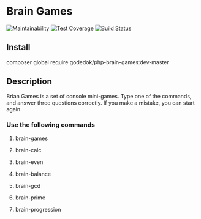 # Brain Games
[![Maintainability](https://api.codeclimate.com/v1/badges/fdc1434b35a552625fab/maintainability)](https://codeclimate.com/github/godedok/project-lvl1-s312/maintainability)
[![Test Coverage](https://api.codeclimate.com/v1/badges/fdc1434b35a552625fab/test_coverage)](https://codeclimate.com/github/godedok/project-lvl1-s312/test_coverage)
[![Build Status](https://travis-ci.org/godedok/project-lvl1-s312.svg?branch=master)](https://travis-ci.org/godedok/project-lvl1-s312)

## Install
composer global require godedok/php-brain-games:dev-master

## Description
Brian Games is a set of console mini-games. Type one of the commands, and answer three questions correctly. If you make a mistake, you can start again.

### Use the following commands
1. brain-games

2. brain-calc

3. brain-even

4. brain-balance

5. brain-gcd

6. brain-prime

7. brain-progression
